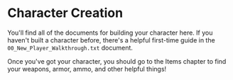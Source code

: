 # Character Creation

You'll find all of the documents for building your character here. If you 
haven't built a character before, there's a helpful first-time guide in the 
`00_New_Player_Walkthrough.txt` document. 

Once you've got your character, you should go to the Items chapter to find your
weapons, armor, ammo, and other helpful things!